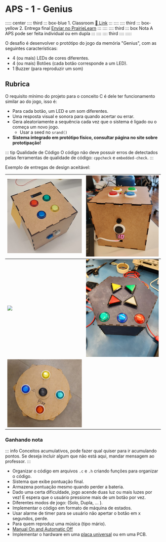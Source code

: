# APS - 1 - Genius

::::: center
:::: third 
::: box-blue 1. Classroom
[:memo: Link](https://classroom.github.com/a/7CaCkXVp)
:::
::::
:::: third
::: box-yellow 2. Entrega final
[Enviar no PrairieLearn](https://us.prairielearn.com/pl/course_instance/188020)
:::
::::
:::: third
::: box Nota
A APS pode ser feita individual ou em dupla
:::
::::
:::: third
::::
:::::

<YouTube id="KfF-AZhUkdM"/>

O desafio é desenvolver o protótipo do jogo da memória "Genius", com as seguintes características:

- 4 (ou mais) LEDs de cores diferentes.
- 4 (ou mais) Botões (cada botão corresponde a um LED).
- 1 Buzzer (para reproduzir um som)

## Rubrica

O requisito mínimo do projeto para o conceito C é dele ter funcionamento similar ao do jogo, isso é: 

- Para cada botão, um LED e um som diferentes.
- Uma resposta visual e sonora para quando acertar ou errar.
- Gera aleatoriamente a sequência cada vez que o sistema é ligado ou o começa um novo jogo.
    - Usar a seed no `srand()`
- **Sistema integrado em protótipo físico, consultar página no site sobre prototipação!**

::: tip Qualidade de Código
O código não deve possuir erros de detectados pelas ferramentas de qualidade de código: `cppcheck` e `embedded-check`.
:::

Exemplo de entregas de design aceitável:

| ![](imgs-aps/aps-1/1.jpeg) | ![](imgs-aps/aps-1/2.jpeg) |  
|----------------------------|----------------------------|
| ![](imgs-aps/aps-1/4.png)  | ![](imgs-aps/aps-1/5.jpg)  |   
| ![](imgs-aps/aps-1/3.jpeg) |                            |   

### Ganhando nota

::: info
Conceitos acumulativos, pode fazer qual quiser para ir acumulando pontos. Se deseja incluir algum que não está aqui, mandar mensagem ao professor.
:::

<Badge type="tip" text="meio conceito:" />

-  Organizar o código em arquivos `.c` e `.h` criando funções para organizar o código.
-  Sistema que exibe pontuação final.
-  Armazena pontuação mesmo quando perder a bateria.
-  Dado uma certa dificuldade, jogo acende duas luz ou mais luzes por vez! E espera que o usuário pressione mais de um botão por vez.
-  Diferentes modos de jogo: (Solo, Dupla, ... ).
-  Implementar o código em formato de máquina de estados.
-  Usar alarme de timer para se usuário não apertar o botão em x segundos, perde.
-  Para quem reproduz uma música (tipo mário). 
-  [Manual On and Automatic Off](https://www.youtube.com/watch?v=jSZM9Js_zk8) 
-  Implementar o hardware em uma [placa universal](https://www.youtube.com/watch?v=AQKF6w1v5c0) ou em uma PCB.
<!--
 - <Badge type="info" text="meio conceito" /> Se fizer um sistema que desliga a energia sozinho e liga quando apertar um botão
--> 


